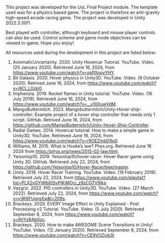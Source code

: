 This project was developed for the UoL Final Project module. The template used was for a physics based game. The project is therefore an 
anti-gravity high-speed arcade racing game. The project was developed in Unity 2022.3.30f1.

Best played with controller, although keyboard and mouse player controls can also be used. Control scheme and game mode objectives 
can be viewed in-game. Hope you enjoy!

All resources used during the development in this project are listed below:
1. AxiomaticUncertainty. 2020. Unity Hovercar Tutorial. YouTube. Video. (20 January 2020). Retrieved June 16, 2024, from  https://www.youtube.com/watch?v=qsfIXopyYHY.
2. Bit Galaxis. 2020. Hover physics in Unity3D. YouTube. Video. (9 October 2020). Retrived June 16, 2024, from  https://www.youtube.com/watch?v=j9Cl_L0zki0.
3. Imphenzia. 2019. Rocket flames in Unity tutorial. YouTube. Video. (16 July 2019). Retrieved June 16, 2024, from  https://www.youtube.com/watch?v=__y100uwVdM.
4. MangoButtermilch. 2023. Mangobuttermilch/Unity-Hover-ship-controller: Example project of a hover ship controller that needs only 1 script. GitHub. Retrived June 16, 2024, from https://github.com/MangoButtermilch/Unity-Hover-Ship-Controller.
5. Radial Games. 2014. Hovercar tutorial: How to make a simple game in Unity3D. YouTube. Retrieved June 16, 2024, from https://www.youtube.com/watch?v=r9OEZmbD9q0.
6. Williams, M. 2015. What is Hooke’s law? Phys.org. Retrieved June 16 2024 from https://phys.org/news/2015-02-law.html.
7. Yeisonlop10. 2019. Yeisonlop10/hover-racer: Hover Racer game using Unity 3D. GitHub. Retrieved July 22, 2024, from  https://github.com/Yeisonlop10/Hover-Racer/tree/master.
8. Unity. 2018. Hover Racer Training. YouTube. Video. (19 February 2018). Retrieved July 22, 2024, from https://www.youtube.com/playlist?list=PLX2vGYjWbI0SvPiKiMOcj_z9zCG7V9lkp.
9. Vazgriz. 2022. PID controllers in Unity3D. YouTube. Video. (27 March 2022). Retrieved July 22, 2024, from https://www.youtube.com/watch?v=y3K6FUgrgXw&t=209s.
10. Brackeys. 2020. EVERY Image Effect in Unity Explained - Post Processing v2 Tutorial. YouTube. Video. (5 July 2020). Retrieved September 8, 2024, from https://www.youtube.com/watch?v=9tjYz6Ab0oc.
11. Brackeys. 2020. How to make AWESOME Scene Transitions in Unity! YouTube. Video. (12 January 2020). Retrieved September 8, 2024, from https://www.youtube.com/watch?v=CE9VOZivb3I.
